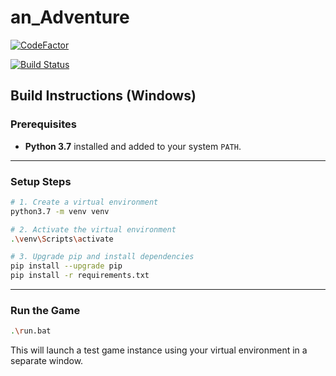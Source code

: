 # an_Adventure

[![CodeFactor](https://www.codefactor.io/repository/github/ttocsneb/an_adventure/badge/master)](https://www.codefactor.io/repository/github/ttocsneb/an_adventure/overview/master)

[![Build Status](https://travis-ci.com/ttocsneb/an_Adventure.svg?branch=master)](https://travis-ci.com/ttocsneb/an_Adventure)

## Build Instructions (Windows)

### Prerequisites
- **Python 3.7** installed and added to your system `PATH`.

---

### Setup Steps

```bash
# 1. Create a virtual environment
python3.7 -m venv venv

# 2. Activate the virtual environment
.\venv\Scripts\activate

# 3. Upgrade pip and install dependencies
pip install --upgrade pip
pip install -r requirements.txt
```

---

### Run the Game

```bash
.\run.bat
```

This will launch a test game instance using your virtual environment in a separate window.